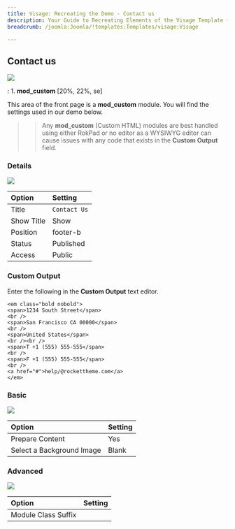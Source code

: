 ```yaml
---
title: Visage: Recreating the Demo - Contact us
description: Your Guide to Recreating Elements of the Visage Template for Joomla
breadcrumb: /joomla:Joomla/!templates:Templates/visage:Visage

---
```


Contact us
-----

![][demo]

:   1. **mod_custom** [20%, 22%, se]

This area of the front page is a **mod_custom** module. You will find the settings used in our demo below.

>> Any **mod_custom** (Custom HTML) modules are best handled using either RokPad or no editor as a WYSIWYG editor can cause issues with any code that exists in the **Custom Output** field.

### Details
![][demo2]

| Option     | Setting      |  
| :--------- | :----------- |  
| Title      | `Contact Us` |  
| Show Title | Show         |  
| Position   | footer-b     |  
| Status     | Published    |  
| Access     | Public       |  

### Custom Output
Enter the following in the **Custom Output** text editor.

~~~
<em class="bold nobold">
<span>1234 South Street</span>
<br />
<span>San Francisco CA 00000</span>
<br />
<span>United States</span>
<br /><br />
<span>T +1 (555) 555-555</span>
<br />
<span>F +1 (555) 555-555</span>
<br />
<a href="#">help/@rockettheme.com</a>
</em>
~~~

### Basic
![][demo3]

| Option                    | Setting |  
| :------------------------ | :------ |  
| Prepare Content           | Yes     |  
| Select a Background Image | Blank   |

### Advanced
![][demo4]

| Option              | Setting  |  
| :------------------ | :------- |  
| Module Class Suffix |          |  

[demo]: assets/demo_14.jpeg
[demo2]: assets/contact_1.jpeg
[demo3]: assets/contact_2.jpeg
[demo4]: assets/contact_3.jpeg